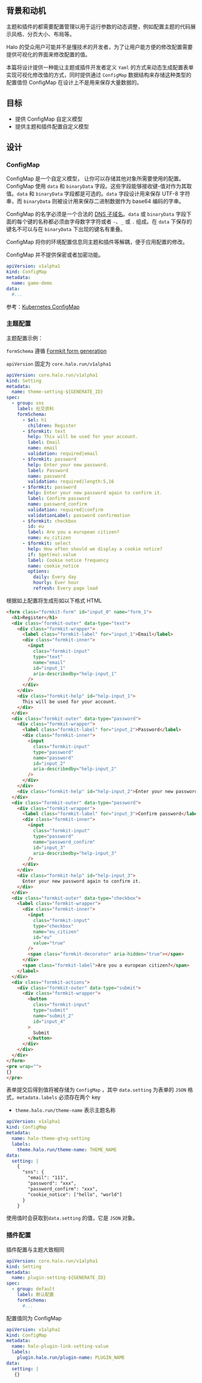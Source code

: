 ## 背景和动机

主题和插件的都需要配置管理以用于运行参数的动态调整，例如配置主题的代码展示风格、分页大小、布局等。

Halo 的受众用户可能并不是懂技术的开发者，为了让用户能方便的修改配置需要提供可视化的界面来修改配置的值。

本篇将设计提供一种能让主题或插件开发者定义 `Yaml` 的方式来动态生成配置表单实现可视化修改值的方式，同时提供通过 `ConfigMap` 数据结构来存储这种类型的配置值但 ConfigMap 在设计上不是用来保存大量数据的。

## 目标

- 提供 ConfigMap 自定义模型
- 提供主题和插件配置自定义模型

## 设计

### ConfigMap

ConfigMap 是一个自定义模型， 让你可以存储其他对象所需要使用的配置。 ConfigMap 使用 `data` 和 `binaryData` 字段。这些字段能够接收键-值对作为其取值。`data` 和 `binaryData` 字段都是可选的。`data` 字段设计用来保存 UTF-8 字符串，而 `binaryData` 则被设计用来保存二进制数据作为 base64 编码的字串。

ConfigMap 的名字必须是一个合法的 [DNS 子域名](https://kubernetes.io/zh-cn/docs/concepts/overview/working-with-objects/names#dns-subdomain-names)。`data` 或 `binaryData` 字段下面的每个键的名称都必须由字母数字字符或者 `-`、`_` 或 `.` 组成。在 `data` 下保存的键名不可以与在 `binaryData` 下出现的键名有重叠。

ConfigMap 将你的环境配置信息同主题和插件等解耦，便于应用配置的修改。

ConfigMap 并不提供保密或者加密功能。

```yaml
apiVersion: v1alpha1
kind: ConfigMap
metadata:
  name: game-demo
data:
  #...
```

参考：[Kubernetes ConfigMap](https://kubernetes.io/docs/concepts/configuration/configmap/)

### 主题配置

主题配置示例：

`formSchema` 遵循 [Formkit form generation](https://formkit.com/essentials/generation)

`apiVersion` 固定为 `core.halo.run/v1alpha1`

```yaml
apiVersion: core.halo.run/v1alpha1
kind: Setting
metadata:
  name: theme-setting-${GENERATE_ID}
spec:
  - group: sns
    label: 社交资料
    formSchema:
      - $el: h1
        children: Register
      - $formkit: text
        help: This will be used for your account.
        label: Email
        name: email
        validation: required|email
      - $formkit: password
        help: Enter your new password.
        label: Password
        name: password
        validation: required|length:5,16
      - $formkit: password
        help: Enter your new password again to confirm it.
        label: Confirm password
        name: password_confirm
        validation: required|confirm
        validationLabel: password confirmation
      - $formkit: checkbox
        id: eu
        label: Are you a european citizen?
        name: eu_citizen
      - $formkit: select
        help: How often should we display a cookie notice?
        if: $get(eu).value
        label: Cookie notice frequency
        name: cookie_notice
        options:
          daily: Every day
          hourly: Ever hour
          refresh: Every page load
```

根据如上配置将生成形如以下格式 HTML

```html
<form class="formkit-form" id="input_0" name="form_1">
  <h1>Register</h1>
  <div class="formkit-outer" data-type="text">
    <div class="formkit-wrapper">
      <label class="formkit-label" for="input_1">Email</label>
      <div class="formkit-inner">
        <input
          class="formkit-input"
          type="text"
          name="email"
          id="input_1"
          aria-describedby="help-input_1"
        />
      </div>
    </div>
    <div class="formkit-help" id="help-input_1">
      This will be used for your account.
    </div>
  </div>
  <div class="formkit-outer" data-type="password">
    <div class="formkit-wrapper">
      <label class="formkit-label" for="input_2">Password</label>
      <div class="formkit-inner">
        <input
          class="formkit-input"
          type="password"
          name="password"
          id="input_2"
          aria-describedby="help-input_2"
        />
      </div>
    </div>
    <div class="formkit-help" id="help-input_2">Enter your new password.</div>
  </div>
  <div class="formkit-outer" data-type="password">
    <div class="formkit-wrapper">
      <label class="formkit-label" for="input_3">Confirm password</label>
      <div class="formkit-inner">
        <input
          class="formkit-input"
          type="password"
          name="password_confirm"
          id="input_3"
          aria-describedby="help-input_3"
        />
      </div>
    </div>
    <div class="formkit-help" id="help-input_3">
      Enter your new password again to confirm it.
    </div>
  </div>
  <div class="formkit-outer" data-type="checkbox">
    <label class="formkit-wrapper">
      <div class="formkit-inner">
        <input
          class="formkit-input"
          type="checkbox"
          name="eu_citizen"
          id="eu"
          value="true"
        />
        <span class="formkit-decorator" aria-hidden="true"></span>
      </div>
      <span class="formkit-label">Are you a european citizen?</span>
    </label>
  </div>
  <div class="formkit-actions">
    <div class="formkit-outer" data-type="submit">
      <div class="formkit-wrapper">
        <button
          class="formkit-input"
          type="submit"
          name="submit_2"
          id="input_4"
        >
          Submit
        </button>
      </div>
    </div>
  </div>
</form>
<pre wrap="">
{}
</pre>
```

表单提交后得到值将被存储为 `ConfigMap` ，其中 `data.setting` 为表单的 `JSON` 格式，`metadata.labels` 必须存在两个 key

- `theme.halo.run/theme-name` 表示主题名称

```yaml
apiVersion: v1alpha1
kind: ConfigMap
metadata:
  name: halo-theme-gtvg-setting
  labels:
    theme.halo.run/theme-name: THEME_NAME
data:
  setting: |
    {
      "sns": {
        "email": "111",
        "password": "xxx",
        "password_confirm": "xxx",
        "cookie_notice": ["hello", "world"]
      }
    }
```

使用值时会获取到`data.setting` 的值，它是 `JSON` 对象。

### 插件配置

插件配置与主题大致相同

```yaml
apiVersion: core.halo.run/v1alpha1
kind: Setting
metadata:
  name: plugin-setting-${GENERATE_ID}
spec:
  - group: default
    label: 默认配置
    formSchema:
      #...
```

配置值同为 ConfigMap

```yaml
apiVersion: v1alpha1
kind: ConfigMap
metadata:
  name: halo-plugin-link-setting-value
  labels:
    plugin.halo.run/plugin-name: PLUGIN_NAME
data:
  setting: |
   {}
```
